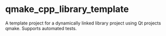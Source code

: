 # qmake_cpp_library_template
A template project for a dynamically linked library project using Qt projects qmake. Supports automated tests.
